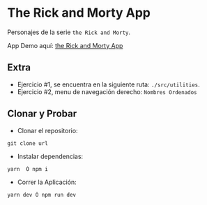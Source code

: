 # The Rick and Morty App

Personajes de la serie `the Rick and Morty`.

App Demo aquí: [the Rick and Morty App](http://localhost:8080)

## Extra

- Ejercicio #1, se encuentra en la siguiente ruta: `./src/utilities`.
- Ejercicio #2, menu de navegación derecho: `Nombres Ordenados`

## Clonar y Probar

- Clonar el repositorio:

```
git clone url
```

- Instalar dependencias:

```
yarn  Ó npm i
```

- Correr la Aplicación:

```
yarn dev Ó npm run dev
```

